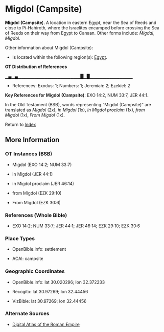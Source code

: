 # Migdol (Campsite)
**Migdol (Campsite)**. 
A location in eastern Egypt, near the Sea of Reeds and close to Pi-Hahiroth, where the Israelites encamped before crossing the Sea of Reeds on their way from Egypt to Canaan. 
Other forms include: 
*Migdal*, *Migdol*. 




Other information about Migdol (Campsite):


* Is located within the following region(s): 
[Egypt](Egypt.md). 


**OT Distribution of References**

▁▄▁▄▁▁▁▁▁▁▁▁▁▁▁▁▁▁▁▁▁▁▁█▁█▁▁▁▁▁▁▁▁▁▁▁▁▁
* References: Exodus: 1; Numbers: 1; Jeremiah: 2; Ezekiel: 2



**Key References for Migdol (Campsite)**: 
EXO 14:2, NUM 33:7, JER 44:1. 


In the Old Testament (BSB), words representing “Migdol (Campsite)” are translated as 
*Migdol* (2x), *in Migdol* (1x), *in Migdol proclaim* (1x), *from Migdol* (1x), *From Migdol* (1x). 




Return to [Index](00-Index.md)

## More Information

### OT Instances (BSB)

* Migdol (EXO 14:2; NUM 33:7)

* in Migdol (JER 44:1)

* in Migdol proclaim (JER 46:14)

* from Migdol (EZK 29:10)

* From Migdol (EZK 30:6)



### References (Whole Bible)

* EXO 14:2; NUM 33:7; JER 44:1; JER 46:14; EZK 29:10; EZK 30:6


### Place Types

* OpenBible.info: settlement

* ACAI: campsite



### Geographic Coordinates

* OpenBible.info: lat 30.020296; lon 32.372233

* Recogito: lat 30.97269; lon 32.44456

* VizBible: lat 30.97269; lon 32.44456



### Alternate Sources

* [Digital Atlas of the Roman Empire](https://imperium.ahlfeldt.se/places/28491)



